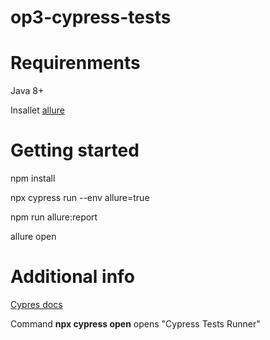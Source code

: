 # op3-cypress-tests

# Requirenments
Java 8+

Insallet [allure](https://docs.qameta.io/allure/#_installing_a_commandline)

# Getting started

npm install 

npx cypress run --env allure=true

npm run allure:report

allure open

# Additional info

[Cypres docs](https://docs.cypress.io/guides/overview/why-cypress)

Command **npx cypress open** opens "Cypress Tests Runner"
